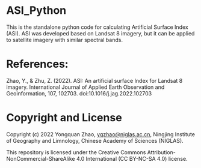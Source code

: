 # ASI_Python
This is the standalone python code for calculating Artificial Surface Index (ASI). ASI was developed based on Landsat 8 imagery, but it can be applied to satellite imagery with similar spectral bands.


References:
===================================================================================================================================================================
Zhao, Y., & Zhu, Z. (2022). ASI: An artificial surface Index for Landsat 8 imagery. International Journal of Applied Earth Observation and Geoinformation, 107, 102703. doi:10.1016/j.jag.2022.102703

Copyright and License
===================================================================================================================================================================
Copyright (c) 2022 Yongquan Zhao, yqzhao@niglas.ac.cn, Ningjing Institute of Geography and Limnology, Chinese Academy of Sciences (NIGLAS).

This repository is licensed under the Creative Commons Attribution-NonCommercial-ShareAlike 4.0 International (CC BY-NC-SA 4.0) license.
